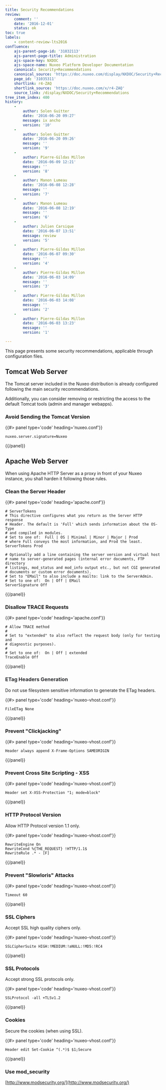 ```yaml
---
title: Security Recommendations
review:
    comment: ''
    date: '2016-12-01'
    status: ok
toc: true
labels:
    - content-review-lts2016
confluence:
    ajs-parent-page-id: '31032113'
    ajs-parent-page-title: Administration
    ajs-space-key: NXDOC
    ajs-space-name: Nuxeo Platform Developer Documentation
    canonical: Security+Recommendations
    canonical_source: 'https://doc.nuxeo.com/display/NXDOC/Security+Recommendations'
    page_id: '31035311'
    shortlink: r4-ZAQ
    shortlink_source: 'https://doc.nuxeo.com/x/r4-ZAQ'
    source_link: /display/NXDOC/Security+Recommendations
tree_item_index: 400
history:
    -
        author: Solen Guitter
        date: '2016-06-20 09:27'
        message: ix ancho
        version: '10'
    -
        author: Solen Guitter
        date: '2016-06-20 09:26'
        message: ''
        version: '9'
    -
        author: Pierre-Gildas Millon
        date: '2016-06-09 12:21'
        message: ''
        version: '8'
    -
        author: Manon Lumeau
        date: '2016-06-08 12:28'
        message: ''
        version: '7'
    -
        author: Manon Lumeau
        date: '2016-06-08 12:19'
        message: ''
        version: '6'
    -
        author: Julien Carsique
        date: '2016-06-07 13:51'
        message: review
        version: '5'
    -
        author: Pierre-Gildas Millon
        date: '2016-06-07 09:30'
        message: ''
        version: '4'
    -
        author: Pierre-Gildas Millon
        date: '2016-06-03 14:09'
        message: ''
        version: '3'
    -
        author: Pierre-Gildas Millon
        date: '2016-06-03 14:08'
        message: ''
        version: '2'
    -
        author: Pierre-Gildas Millon
        date: '2016-06-03 13:23'
        message: ''
        version: '1'

---
```

This page presents some security recommendations, applicable through configuration files.

## Tomcat Web Server

The Tomcat server included in the Nuxeo distribution is already configured following the main security recommendations.

Additionally, you can consider removing or restricting the access to the default Tomcat tools (admin and manager webapps).

### Avoid Sending the Tomcat Version

{{#> panel type='code' heading='nuxeo.conf'}}

```
nuxeo.server.signature=Nuxeo
```

{{/panel}}

## Apache Web Server

When using Apache HTTP Server as a proxy in front of your Nuxeo instance, you shall harden it following those rules.

### Clean the Server Header

{{#> panel type='code' heading='apache.conf'}}

```
# ServerTokens
# This directive configures what you return as the Server HTTP response
# Header. The default is 'Full' which sends information about the OS-Type
# and compiled in modules.
# Set to one of:  Full | OS | Minimal | Minor | Major | Prod
# where Full conveys the most information, and Prod the least.
ServerTokens Prod

# Optionally add a line containing the server version and virtual host
# name to server-generated pages (internal error documents, FTP directory
# listings, mod_status and mod_info output etc., but not CGI generated
# documents or custom error documents).
# Set to "EMail" to also include a mailto: link to the ServerAdmin.
# Set to one of:  On | Off | EMail
ServerSignature Off
```

{{/panel}}

### Disallow TRACE Requests

{{#> panel type='code' heading='apache.conf'}}

```
# Allow TRACE method
#
# Set to "extended" to also reflect the request body (only for testing and
# diagnostic purposes).
#
# Set to one of:  On | Off | extended
TraceEnable Off 
```

{{/panel}}

### <span style="color: rgb(44,45,48);">ETag Headers Generation</span>

Do not use filesystem sensitive information to generate the ETag headers.

{{#> panel type='code' heading='nuxeo-vhost.conf'}}

```
FileETag None
```

{{/panel}}

### Prevent "Clickjacking"

{{#> panel type='code' heading='nuxeo-vhost.conf'}}

```
Header always append X-Frame-Options SAMEORIGIN
```

{{/panel}}

### Prevent Cross Site Scripting - XSS

{{#> panel type='code' heading='nuxeo-vhost.conf'}}

```
Header set X-XSS-Protection "1; mode=block"
```

{{/panel}}

### HTTP Protocol Version

Allow HTTP Protocol version 1.1 only.

{{#> panel type='code' heading='nuxeo-vhost.conf'}}

```
RewriteEngine On
RewriteCond %{THE_REQUEST} !HTTP/1.1$
RewriteRule .* - [F]
```

{{/panel}}

### Prevent "Slowloris" Attacks

{{#> panel type='code' heading='nuxeo-vhost.conf'}}

```
Timeout 60
```

{{/panel}}

### SSL Ciphers

Accept SSL high quality ciphers only.

{{#> panel type='code' heading='nuxeo-vhost.conf'}}

```
SSLCipherSuite HIGH:!MEDIUM:!aNULL:!MD5:!RC4
```

{{/panel}}

### SSL Protocols

Accept strong SSL protocols only.

{{#> panel type='code' heading='nuxeo-vhost.conf'}}

```
SSLProtocol -all +TLSv1.2
```

{{/panel}}

### Cookies

Secure the cookies (when using SSL).

{{#> panel type='code' heading='nuxeo-vhost.conf'}}

```
Header edit Set-Cookie ^(.*)$ $1;Secure
```

{{/panel}}

### Use mod_security

[http://www.modsecurity.org/](http://www.modsecurity.org/)
